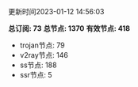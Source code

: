 更新时间2023-01-12 14:56:03

**总订阅: 73**
**总节点: 1370**
**有效节点: 418**
- trojan节点: 79
- v2ray节点: 146
- ss节点: 188
- ssr节点: 5

